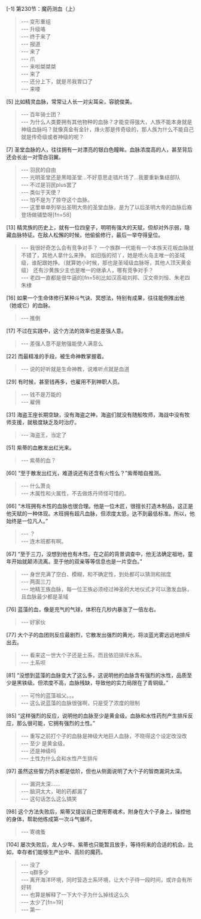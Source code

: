 
[-1] 第230节：魔药测血（上）
>--- 变形重组<br>
>--- 升级咯<br>
>--- 终于来了<br>
>--- 报道<br>
>--- 来了<br>
>--- 爪<br>
>--- 来啦桀桀桀<br>
>--- 来了<br>
>--- 还分上下，就是吊我胃口了<br>
>--- 来喽<br>

[5] 比如精灵血脉，常常让人长一对尖耳朵，容貌俊美。
>--- 百年骑士团？<br>
>--- 为什么人类要拥有其他物种的血脉？才能变得强大，人族不能本身就是神级血脉吗？就像真金有金针，烽火那是传奇级的，那人族为什么不能自己就是传奇级或者神级的呢？<br>

[7] 圣堂血脉的人，往往拥有一对漂亮的银白色瞳眸。血脉浓度高的人，甚至背后还会长出一对雪白羽翼。
>--- 羽民的自由<br>
>--- 光明圣堂还是黑暗圣堂…不好意思走错片场了…我要重新集结部队<br>
>--- 不过是羽民plus罢了<br>
>--- 类似于天使？<br>
>--- 怕不是为了掠夺这个血脉。<br>
>--- 这里单单列举出圣明大帝的圣堂血脉，是为了以后圣明大帝的血脉后裔登场做铺垫呀[fn=58]<br>

[13] 精灵族的历史上，就有一位四皇子，明明有强大的天赋，但却对外示弱，隐藏血脉特征。在敌人松懈的时候，他偷偷修行，最后一举夺得皇位。
>--- 我很好奇怎么会有竞争对手？
一个族群一代能有一个本族天花板血脉就不错了，其他人拿什么来挣。
如旧版的彻丫，她是喷火岛主唯一的圣域级，谁配跟她挣。（就算她小时候，那也是圣域级血脉呀，其他人顶天黄金级）
还有沙黄族少主也是唯一的继承人，哪有竞争对手？<br>
>--- 老四一直都是很牛逼的[fn=58]比如汉高祖刘邦、汉文帝刘恒、朱老四朱棣<br>

[16] 如果一个生命体修行某种斗气诀、冥想法，特别有成果，往往能倒推出他（她或它）的血脉。
>--- 推倒<br>

[17] 不过在实践中，这个方法的效率也是差强人意。
>--- 差强人意不是勉强能使人满意么<br>

[22] 而最精准的手段，被生命神教掌握着。
>--- 说的好听就是生命神教，说难听点就是血道<br>

[29] 有时候，甚至钱再多，也雇用不到神职人员。
>--- 钱不是万能的<br>
>--- 雇佣<br>

[31] 海盗王座长期空缺，没有海盗之神，海盗们就没有随船牧师，海战中没有牧师支援，就极度缺乏及时治疗。
>--- 海盗王，当定了<br>

[51] 紫蒂的血散发出红光来。
>--- 紫蒂的血？<br>

[60] “至于散发出红光，难道说还有还含有火性么？”紫蒂暗自推测。
>--- 什么萧炎<br>
>--- 木属性和火属性，不去做炼丹师怪可惜的。<br>

[66] “木班拥有木性的血脉也很合理。他是一位木匠，很擅长打造木制品，这正是他天赋的一种体现。木班拥有超凡血脉，但浓度太低，达不到最低标准。所以，他始终是一位凡人。”
>--- ？<br>
>--- 连木班都有啊。<br>

[67] “至于三刀，没想到他也有木性。在之前的背景调查中，他无法确定祖地，童年开始就颠沛流离。至于他的双亲等等信息也是一片空白。”
>--- 身世充满了空白、模糊，和不确定性，到处都可以猜测和揣度<br>
>--- 两面三刀<br>
>--- 地精王族血脉，每一位王族必须经过神圣的大地仪式才可以激发血脉，且血脉最少都是圣域<br>

[76] 蓝藻的血，像是充气的气球，体积在几秒内暴涨了一倍左右。
>--- 好家伙<br>

[77] 大个子的血团则反应最剧烈，它散发出强烈的黄光，将淡蓝光雾远远地排斥出去。
>--- 看来这一世大个子还是土系，而且依旧排斥水系。<br>
>--- 土系呗<br>

[81] “没想到蓝藻的血脉变大了这么多，这说明他的血脉含有强烈的水性，品质至少是黑铁级。但浓度不高，血脉残缺，导致他的实力局限在了青铜级。”
>--- 可怜的蓝藻祖父。。。<br>
>--- 这么说蓝藻的血脉很强啊，只是受了浓度的限制<br>

[85] “这样强烈的反应，说明他的血脉至少是黄金级。血脉和水性药剂产生排斥反应，那么很可能，它拥有强烈的土性。”
>--- 重写之前打个子的血脉是神级大地巨人血脉，不晓得这个设定改没改<br>
>--- 至少  是黄金级。<br>
>--- 还是神级吗<br>
>--- 土性为什么会和水性产生排斥<br>

[97] 虽然这些智力药水都是低阶，但也从侧面说明了大个子的智商漏洞太深。
>--- 漏洞太深……<br>
>--- 脑洞太大，喝的药都漏了<br>
>--- 这句话怎么这么搞笑<br>

[98] 这个方法失败后，紫蒂又提议自己使用寄魂术，附身在大个子身上，操控他的身体，帮助他练成第一次斗气循环。
>--- 寄魂蚤<br>

[104] 屡次失败后，龙人少年、紫蒂也只能暂且放手，等待将来的合适的机会。比如，幸存者们能够生产出中、高阶的魔药。
>--- 没了<br>
>--- q群多少<br>
>--- 离开海洋环境，同时营造土系环境，让大个子待一段时间，或许会有所好转<br>
>--- 也算是解释了一下大个子为什么掉线这么久<br>
>--- 太少了[fn=19]<br>
>--- 第一<br>
